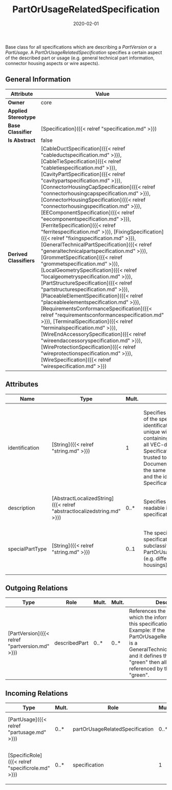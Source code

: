 ﻿---
title: PartOrUsageRelatedSpecification
toc: false
type: specs
date: "2020-02-01"
draft: false
specification: VEC
version: 1.2.0
documentType: "Recommendation"
elementType: Class
classes:
  - PartOrUsageRelatedSpecification
menu_name: vec-1.2.0
---
<p> Base class for all specifications which are describing a <i>PartVersion</i> or a <i>PartUsage</i>. A <i>PartOrUsageRelatedSpecification</i> specifies a certain aspect of the described part or usage (e.g. general technical part information, connector housing aspects or wire aspects).      </p>

## General Information

| Attribute               | Value |
|-------------------------|-------|
| **Owner**               | core |
| **Applied Stereotype**  |   |
| **Base Classifier**     | [Specification]({{< relref "specification.md" >}})<br/>  |
| **Is Abstract**         | false |
| **Derived Classifiers** | [CableDuctSpecification]({{< relref "cableductspecification.md" >}}), [CableTieSpecification]({{< relref "cabletiespecification.md" >}}), [CavityPartSpecification]({{< relref "cavitypartspecification.md" >}}), [ConnectorHousingCapSpecification]({{< relref "connectorhousingcapspecification.md" >}}), [ConnectorHousingSpecification]({{< relref "connectorhousingspecification.md" >}}), [EEComponentSpecification]({{< relref "eecomponentspecification.md" >}}), [FerriteSpecification]({{< relref "ferritespecification.md" >}}), [FixingSpecification]({{< relref "fixingspecification.md" >}}), [GeneralTechnicalPartSpecification]({{< relref "generaltechnicalpartspecification.md" >}}), [GrommetSpecification]({{< relref "grommetspecification.md" >}}), [LocalGeometrySpecification]({{< relref "localgeometryspecification.md" >}}), [PartStructureSpecification]({{< relref "partstructurespecification.md" >}}), [PlaceableElementSpecification]({{< relref "placeableelementspecification.md" >}}), [RequirementsConformanceSpecification]({{< relref "requirementsconformancespecification.md" >}}), [TerminalSpecification]({{< relref "terminalspecification.md" >}}), [WireEndAccessorySpecification]({{< relref "wireendaccessoryspecification.md" >}}), [WireProtectionSpecification]({{< relref "wireprotectionspecification.md" >}}), [WireSpecification]({{< relref "wirespecification.md" >}}) |

## Attributes
|  Name  |  Type  |  Mult.  |  Description  |  Owning Classifier  |
|--------|--------|---------|---------------|--------------|
|identification | [String]({{< relref "string.md" >}}) | 1 | <p> Specifies a unique identification of the specification. The identification is guaranteed to be unique within the document containing the specification. For all VEC-documents a Specification-instance can be trusted to be identical if the DocumentVersion-instance is the same (see DocumentVersion) and the identification of the Specification is the same.      </p> | [Specification]({{< relref "specification.md" >}}) |
|description | [AbstractLocalizedString]({{< relref "abstractlocalizedstring.md" >}}) | 0..* | <p> Specifies additional, human readable information about the specification.      </p> | [Specification]({{< relref "specification.md" >}}) |
|specialPartType | [String]({{< relref "string.md" >}}) | 0..1 | <p>The specialPartType allows the specification of subclassifications for a PartOrUsageRelatedSpecification (e.g. different types of connector housings).  </p> | [PartOrUsageRelatedSpecification]({{< relref "partorusagerelatedspecification.md" >}}) |

## Outgoing Relations
|    Type  |   Role   |   Mult.   |   Mult.   |   Description   |
|----------|----------|-----------|-----------|-----------------|
| [PartVersion]({{< relref "partversion.md" >}}) | describedPart | 0..* | 0..* | References the PartVersion(s) to which the information defined in this specification applies. Example: If the PartOrUsageRelatedSpecification is a GeneralTechnicalPartSpecifcation and it defines that the color is "green" then all PartVersion referenced by this association are "green". |
##  Incoming Relations
|    Type  |   Mult.  |   Role    |   Mult.   |   Description  |
|----------|----------|-----------|-----------|----------------|
| [PartUsage]({{< relref "partusage.md" >}}) | 0..* | partOrUsageRelatedSpecification | 0..* | References the PartOrUsageRelatedSpecification(s) that describe the PartOrUsageRelatedSpecification.  KBLFRM-399 |
| [SpecificRole]({{< relref "specificrole.md" >}}) | 0..* | specification | 1 | <p> References the <i>PartOrUsageRelatedSpecification </i>that is instantiated by this <i>SpecificRole.</i>      </p> |
